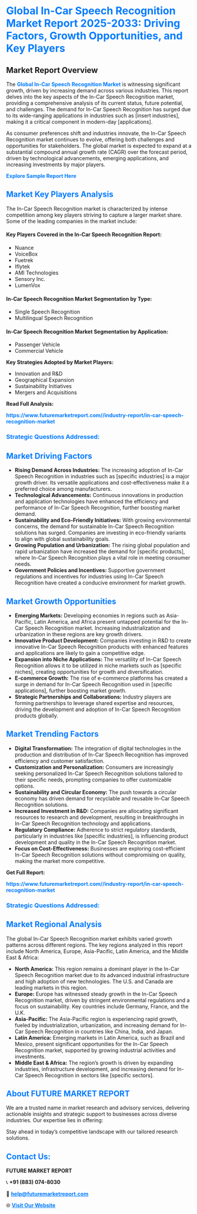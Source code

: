 <h1 style="color: #007BFF;">Global In-Car Speech Recognition Market Report 2025-2033: Driving Factors, Growth Opportunities, and Key Players</h1>

<section id="overview">
<h2>Market Report Overview</h2>
<p>The <a href="https://www.futuremarketreport.com//industry-report/in-car-speech-recognition-market" style="color: #007BFF; text-decoration: none;"><strong>Global In-Car Speech Recognition Market</strong></a> is witnessing significant growth, driven by increasing demand across various industries. This report delves into the key aspects of the In-Car Speech Recognition market, providing a comprehensive analysis of its current status, future potential, and challenges. The demand for In-Car Speech Recognition has surged due to its wide-ranging applications in industries such as [insert industries], making it a critical component in modern-day [applications].</p>
<p>As consumer preferences shift and industries innovate, the In-Car Speech Recognition market continues to evolve, offering both challenges and opportunities for stakeholders. The global market is expected to expand at a substantial compound annual growth rate (CAGR) over the forecast period, driven by technological advancements, emerging applications, and increasing investments by major players.</p>
</section>

<section id="overview">
<p><a href="https://www.futuremarketreport.com//request-sample/reportId=59083" style="color: #007BFF; text-decoration: none;"><strong>Explore Sample Report Here</strong></a></p>
</section>

<section id="key-players">
<h2 style="color: #007BFF;">Market Key Players Analysis</h2>
<p>The In-Car Speech Recognition market is characterized by intense competition among key players striving to capture a larger market share. Some of the leading companies in the market include:</p>
<h4>Key Players Covered in the In-Car Speech Recognition Report:</h4>
<ul><li>Nuance</li><li>VoiceBox</li><li>Fuetrek</li><li>Iflytek</li><li>AMI Technologies</li><li>Sensory Inc.</li><li>LumenVox</li></ul>
<h4>In-Car Speech Recognition Market Segmentation by Type:</h4>
<ul><li>Single Speech Recognition</li><li>Multilingual Speech Recognition</li></ul>

<h4>In-Car Speech Recognition Market Segmentation by Application:</h4>
<ul><li>Passenger Vehicle</li><li>Commercial Vehicle</li></ul>
<p><strong>Key Strategies Adopted by Market Players:</strong></p>
<ul>
<li>Innovation and R&D</li>
<li>Geographical Expansion</li>
<li>Sustainability Initiatives</li>
<li>Mergers and Acquisitions</li>
</ul>
</section>

<section>
<p><strong>Read Full Analysis: </strong></p><a href="https://www.futuremarketreport.com//industry-report/in-car-speech-recognition-market" style="color: #007BFF; text-decoration: none;"><strong>https://www.futuremarketreport.com//industry-report/in-car-speech-recognition-market</strong></a>
<h3 style="color: #007BFF;">Strategic Questions Addressed:</h3>
</section>

<section id="driving-factors">
<h2 style="color: #007BFF;">Market Driving Factors</h2>
<ul>
<li><strong>Rising Demand Across Industries:</strong> The increasing adoption of In-Car Speech Recognition in industries such as [specific industries] is a major growth driver. Its versatile applications and cost-effectiveness make it a preferred choice among manufacturers.</li>
<li><strong>Technological Advancements:</strong> Continuous innovations in production and application technologies have enhanced the efficiency and performance of In-Car Speech Recognition, further boosting market demand.</li>
<li><strong>Sustainability and Eco-Friendly Initiatives:</strong> With growing environmental concerns, the demand for sustainable In-Car Speech Recognition solutions has surged. Companies are investing in eco-friendly variants to align with global sustainability goals.</li>
<li><strong>Growing Population and Urbanization:</strong> The rising global population and rapid urbanization have increased the demand for [specific products], where In-Car Speech Recognition plays a vital role in meeting consumer needs.</li>
<li><strong>Government Policies and Incentives:</strong> Supportive government regulations and incentives for industries using In-Car Speech Recognition have created a conducive environment for market growth.</li>
</ul>
</section>

<section id="growth-opportunities">
<h2 style="color: #007BFF;">Market Growth Opportunities</h2>
<ul>
<li><strong>Emerging Markets:</strong> Developing economies in regions such as Asia-Pacific, Latin America, and Africa present untapped potential for the In-Car Speech Recognition market. Increasing industrialization and urbanization in these regions are key growth drivers.</li>
<li><strong>Innovative Product Development:</strong> Companies investing in R&D to create innovative In-Car Speech Recognition products with enhanced features and applications are likely to gain a competitive edge.</li>
<li><strong>Expansion into Niche Applications:</strong> The versatility of In-Car Speech Recognition allows it to be utilized in niche markets such as [specific niches], creating opportunities for growth and diversification.</li>
<li><strong>E-commerce Growth:</strong> The rise of e-commerce platforms has created a surge in demand for In-Car Speech Recognition used in [specific applications], further boosting market growth.</li>
<li><strong>Strategic Partnerships and Collaborations:</strong> Industry players are forming partnerships to leverage shared expertise and resources, driving the development and adoption of In-Car Speech Recognition products globally.</li>
</ul>
</section>

<section id="trending-factors">
<h2 style="color: #007BFF;">Market Trending Factors</h2>
<ul>
<li><strong>Digital Transformation:</strong> The integration of digital technologies in the production and distribution of In-Car Speech Recognition has improved efficiency and customer satisfaction.</li>
<li><strong>Customization and Personalization:</strong> Consumers are increasingly seeking personalized In-Car Speech Recognition solutions tailored to their specific needs, prompting companies to offer customizable options.</li>
<li><strong>Sustainability and Circular Economy:</strong> The push towards a circular economy has driven demand for recyclable and reusable In-Car Speech Recognition solutions.</li>
<li><strong>Increased Investment in R&D:</strong> Companies are allocating significant resources to research and development, resulting in breakthroughs in In-Car Speech Recognition technology and applications.</li>
<li><strong>Regulatory Compliance:</strong> Adherence to strict regulatory standards, particularly in industries like [specific industries], is influencing product development and quality in the In-Car Speech Recognition market.</li>
<li><strong>Focus on Cost-Effectiveness:</strong> Businesses are exploring cost-efficient In-Car Speech Recognition solutions without compromising on quality, making the market more competitive.</li>
</ul>
</section>

<section>
<p><strong>Get Full Report: </strong></p><a href="https://www.futuremarketreport.com//industry-report/in-car-speech-recognition-market" style="color: #007BFF; text-decoration: none;"><strong>https://www.futuremarketreport.com//industry-report/in-car-speech-recognition-market</strong></a>
<h3 style="color: #007BFF;">Strategic Questions Addressed:</h3>
</section>


<section id="regional-analysis">
<h2 style="color: #007BFF;">Market Regional Analysis</h2>
<p>The global In-Car Speech Recognition market exhibits varied growth patterns across different regions. The key regions analyzed in this report include North America, Europe, Asia-Pacific, Latin America, and the Middle East & Africa:</p>
<ul>
<li><strong>North America:</strong> This region remains a dominant player in the In-Car Speech Recognition market due to its advanced industrial infrastructure and high adoption of new technologies. The U.S. and Canada are leading markets in this region.</li>
<li><strong>Europe:</strong> Europe has witnessed steady growth in the In-Car Speech Recognition market, driven by stringent environmental regulations and a focus on sustainability. Key countries include Germany, France, and the U.K.</li>
<li><strong>Asia-Pacific:</strong> The Asia-Pacific region is experiencing rapid growth, fueled by industrialization, urbanization, and increasing demand for In-Car Speech Recognition in countries like China, India, and Japan.</li>
<li><strong>Latin America:</strong> Emerging markets in Latin America, such as Brazil and Mexico, present significant opportunities for the In-Car Speech Recognition market, supported by growing industrial activities and investments.</li>
<li><strong>Middle East & Africa:</strong> The region’s growth is driven by expanding industries, infrastructure development, and increasing demand for In-Car Speech Recognition in sectors like [specific sectors].</li>
</ul>
</section>

<footer>
<h2 style="color: #007BFF;">About FUTURE MARKET REPORT</h2>
<p>We are a trusted name in market research and advisory services, delivering actionable insights and strategic support to businesses across diverse industries. Our expertise lies in offering:</p>

<p>Stay ahead in today’s competitive landscape with our tailored research solutions.</p>

<h2 style="color: #007BFF;">Contact Us:</h2>
<p><strong>FUTURE MARKET REPORT</strong></p>
<p>📞 <strong>+91 (883) 074-8030</strong></p>
<p>📧 <strong><a href="mailto:help@futuremarketreport.com" style="color: #007BFF;">help@futuremarketreport.com</a></strong></p>
<p>🌐 <strong><a href="https://www.futuremarketreport.com/" style="color: #007BFF;">Visit Our Website</a></strong></p>
</footer>